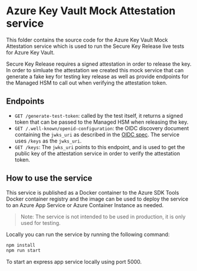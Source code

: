 # Azure Key Vault Mock Attestation service

This folder contains the source code for the Azure Key Vault Mock Attestation service
which is used to run the Secure Key Release live tests for Azure Key Vault.

Secure Key Release requires a signed attestation in order to release the key. In order
to simluate the attestation we created this mock service that can generate a fake key
for testing key release as well as provide endpoints for the Managed HSM to call out
when verifying the attestation token.

## Endpoints

- `GET /generate-test-token`: called by the test itself, it returns a signed token that can be passed to the Managed HSM when releasing the key.
- `GET /.well-known/openid-configuration`: the OIDC discovery document containing the `jwks_uri` as described in the [OIDC spec](https://openid.net/specs/openid-connect-discovery-1_0.html#ProviderMetadata). The service uses `/keys` as the `jwks_uri`.
- `GET /keys`: The `jwks_uri` points to this endpoint, and is used to get the public key of the attestation service in order to verify the attestation token.

## How to use the service

This service is published as a Docker container to the Azure SDK Tools Docker container registry and the image can be used to deploy the service to an Azure
App Service or Azure Container Instance as needed.

> Note: The service is not intended to be used in production, it is only used for testing.

<!-- TODO: link to JS usage when we migrate over to show an example -->

Locally you can run the service by running the following command:

```bash
npm install
npm run start
```

To start an express app service locally using port 5000.
